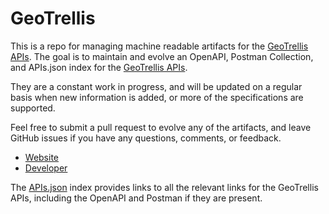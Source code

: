 # GeoTrellisThis is a repo for managing machine readable artifacts for the [GeoTrellis APIs](http://transit.geotrellis.com/). The goal is to maintain and evolve an OpenAPI, Postman Collection, and APIs.json index for the [GeoTrellis APIs](http://transit.geotrellis.com/).They are a constant work in progress, and will be updated on a regular basis when new information is added, or more of the specifications are supported.Feel free to submit a pull request to evolve any of the artifacts, and leave GitHub issues if you have any questions, comments, or feedback.- [Website](http://transit.geotrellis.com/)- [Developer](http://transit.geotrellis.com/)The [APIs.json](https://github.com/api-evangelist/geotrellis/blob/master/apis.json) index provides links to all the relevant links for the GeoTrellis APIs, including the OpenAPI and Postman if they are present.